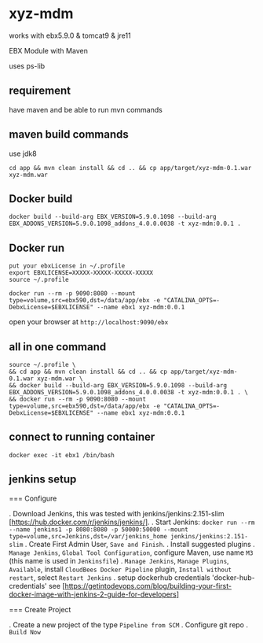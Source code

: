 # xyz-mdm

works with ebx5.9.0 & tomcat9 & jre11

EBX Module with Maven

uses ps-lib

## requirement

have maven and be able to run mvn commands

## maven build commands

use jdk8

```
cd app && mvn clean install && cd .. && cp app/target/xyz-mdm-0.1.war xyz-mdm.war
```

## Docker build

```
docker build --build-arg EBX_VERSION=5.9.0.1098 --build-arg EBX_ADDONS_VERSION=5.9.0.1098_addons_4.0.0.0038 -t xyz-mdm:0.0.1 .
```

## Docker run

```
put your ebxLicense in ~/.profile
export EBXLICENSE=XXXXX-XXXXX-XXXXX-XXXXX
source ~/.profile

docker run --rm -p 9090:8080 --mount type=volume,src=ebx590,dst=/data/app/ebx -e "CATALINA_OPTS=-DebxLicense=$EBXLICENSE" --name ebx1 xyz-mdm:0.0.1
```

open your browser at ```http://localhost:9090/ebx```

## all in one command

```
source ~/.profile \
&& cd app && mvn clean install && cd .. && cp app/target/xyz-mdm-0.1.war xyz-mdm.war \
&& docker build --build-arg EBX_VERSION=5.9.0.1098 --build-arg EBX_ADDONS_VERSION=5.9.0.1098_addons_4.0.0.0038 -t xyz-mdm:0.0.1 . \
&& docker run --rm -p 9090:8080 --mount type=volume,src=ebx590,dst=/data/app/ebx -e "CATALINA_OPTS=-DebxLicense=$EBXLICENSE" --name ebx1 xyz-mdm:0.0.1
```

## connect to running container

```
docker exec -it ebx1 /bin/bash
```

## jenkins setup

=== Configure

. Download Jenkins, this was tested with jenkins/jenkins:2.151-slim [https://hub.docker.com/r/jenkins/jenkins/].
. Start Jenkins: `docker run --rm --name jenkins1 -p 8080:8080 -p 50000:50000 --mount type=volume,src=Jenkins,dst=/var/jenkins_home jenkins/jenkins:2.151-slim`
. Create First Admin User, `Save and Finish`.
. Install suggested plugins
. `Manage Jenkins`, `Global Tool Configuration`, configure Maven, use name `M3` (this name is used in `Jenkinsfile`)
. `Manage Jenkins`, `Manage Plugins`, `Available`, install `CloudBees Docker Pipeline` plugin, `Install without restart`, select `Restart Jenkins`
. setup dockerhub credentials 'docker-hub-credentials' see [https://getintodevops.com/blog/building-your-first-docker-image-with-jenkins-2-guide-for-developers]

=== Create Project

. Create a new project of the type `Pipeline from SCM`
. Configure git repo
. `Build Now`
